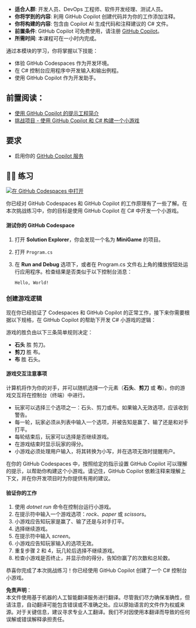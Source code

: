 - **适合人群**: 开发人员、DevOps 工程师、软件开发经理、测试人员。
- **你将学到的内容**: 利用 GitHub Copilot 创建代码并为你的工作添加注释。
- **你将构建的内容**: 包含由 Copilot AI 生成代码和注释建议的 C# 文件。
- **前置条件**: GitHub Copilot 可免费使用，请注册 [GitHub Copilot](https://gh.io/copilot)。
- **所需时间**: 本课程可在一小时内完成。

通过本模块的学习，你将掌握以下技能：

- 体验 GitHub Codespaces 作为开发环境。
- 在 C# 控制台应用程序中开发输入和输出例程。
- 使用 GitHub Copilot 作为开发助手。

## 前置阅读：
- [使用 GitHub Copilot 的提示工程简介](https://learn.microsoft.com/training/modules/introduction-prompt-engineering-with-github-copilot/)
- [挑战项目 - 使用 GitHub Copilot 和 C# 构建一个小游戏](https://learn.microsoft.com/training/modules/challenge-project-create-mini-game-with-copilot-dotnet/)

## 要求

- 启用你的 [GitHub Copilot 服务](https://github.com/github-copilot/signup)

## 💪🏽 练习

[![在 GitHub Codespaces 中打开](https://github.com/codespaces/badge.svg)](https://codespaces.new/microsoft/mastering-github-copilot-for-dotnet-csharp-developers?devcontainer_path=.devcontainer%2Fmini-game%2Fdevcontainer.json)

你已经对 GitHub Codespaces 和 GitHub Copilot 的工作原理有了一些了解。在本次挑战练习中，你的目标是使用 GitHub Copilot 在 C# 中开发一个小游戏。

#### 测试你的 GitHub Codespace

1. 打开 **Solution Explorer**，你会发现一个名为 **MiniGame** 的项目。
2. 打开 `Program.cs`

3. 在 **Run and Debug** 选项下，或者在 Program.cs 文件右上角的播放按钮处运行应用程序。检查结果是否类似于以下控制台消息：

   ```bash
   Hello, World!
   ```
   
### 创建游戏逻辑

现在你已经验证了 Codespaces 和 GitHub Copilot 的正常工作，接下来你需要根据以下规格，在 GitHub Copilot 的帮助下开发 C# 小游戏的逻辑：

游戏的胜负由以下三条简单规则决定：

- **石头** 胜 剪刀。
- **剪刀** 胜 布。
- **布** 胜 石头。

#### 游戏交互注意事项

计算机将作为你的对手，并可以随机选择一个元素（**石头**、**剪刀** 或 **布**）。你的游戏交互将在控制台（终端）中进行。

- 玩家可以选择三个选项之一：石头、剪刀或布。如果输入无效选项，应该收到警告。
- 每一轮，玩家必须从列表中输入一个选项，并被告知是赢了、输了还是和对手打平。
- 每轮结束后，玩家可以选择是否继续游戏。
- 在游戏结束时显示玩家的得分。
- 小游戏必须处理用户输入，将其转换为小写，并在选项无效时提醒用户。

在你的 GitHub Codespaces 中，按照给定的指示设置 GitHub Copilot 可以理解的提示，以帮助你构建这个小游戏。请记住，GitHub Copilot 依赖注释来理解上下文，并在你开发项目时为你提供有用的建议。

#### 验证你的工作

1. 使用 *dotnet run* 命令在控制台运行小游戏。
2. 在提示符中输入一个游戏选项：*rock*、*paper* 或 *scissors*。
3. 小游戏应告知玩家是赢了、输了还是与对手打平。
4. 选择继续游戏。
5. 在提示符中输入 *screen*。
6. 小游戏应告知玩家输入的选项无效。
7. 重复步骤 2 和 4，玩几轮后选择不继续游戏。
8. 检查小游戏是否终止，并显示你的得分，告知你赢了的次数和总轮数。

恭喜你完成了本次挑战练习！你已经使用 GitHub Copilot 创建了一个 C# 控制台小游戏。

**免责声明**：  
本文件使用基于机器的人工智能翻译服务进行翻译。尽管我们尽力确保准确性，但请注意，自动翻译可能包含错误或不准确之处。应以原始语言的文件作为权威来源。对于关键信息，建议寻求专业人工翻译。我们不对因使用本翻译而导致的任何误解或错误解释承担责任。